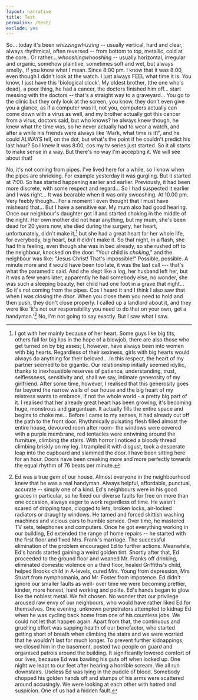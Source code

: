 ```yaml
---
layout: narrative
title: Test
permalink: /test/
exclude: yes
---
```


So... today it's been <span class="popup" onclick="popup('whizzing')">*whizzing*<span class="popuptext" id="whizzing">*whizzing* -- usually vertical, hard and clear, always rhythmical, often reversed -- from bottom to top, metallic, cold at the core.</span></span>. Or rather... <span class="popup" onclick="popup('whooshing')">*whooshing*<span class="popuptext" id="whooshing">*whooshing* -- usually horizontal, irregular and organic, somehow plaintive, sometimes soft and wet, but always smelly.</span></span>, if you know what I mean. Since 8:00 pm. I know that it was 8:00, even though I didn't look at the watch. I just always FEEL what time it is. You know, I just have this 'biological clock'. My oldest brother, (the one who's dead), a poor thing, he had a cancer, the doctors finished him off... start messing with the doctors -- that's a straight way to a graveyard... You go to the clinic but they only look at the screen, you know, they don't even give you a glance, as if a computer was ill, not you, computers actually can come down with a virus as well, and my brother actually got this cancer from a virus, doctors said, but who knows? he always knew though, he knew what the time was, so he never actually had to wear a watch, and after a while his friends were always like 'Mark, what time is it?', and he could ALWAYS tell, on the dot, but what's the point if he couldn't predict his last hour? So I knew it was 8:00, cos my tv series just started. So it all starts to make sense in a way. But there's no way I'm accepting it. We will see about that!

No, it's not coming from pipes. I've lived here for a while, so I know when the pipes are shrieking. For example yesterday it was gurgling. But it started at 7:00. So has started happening earlier and earlier. Previously, it had been more discrete, with some respect and regard... So I had suspected it earlier and I was right... It was bearable when it was only swooshing. At 10.00 pm. Very feebly though... For a moment I even thought that I must have misheard that... But I have a sensitive ear. My mum also had good hearing. Once our neighbour's daughter got ill and started choking in the middle of the night. Her own mother did not hear anything, but my mum, she's been dead for 20 years now, she died during the surgery, her heart, unfortunately, didn't make it,[^a] but she had a great heart for her whole life, for everybody, big heart, but it didn't make it. So that night, in a flash, she had this feeling, even though she was in bed already, so she rushed off to the neighbour, knocked on the door: "Your child is <span class="popup" onclick="popalert('Oh, the rules are pretty simple: you press all the buttons on the entryphone.\nHold your breath and imagine them trudging through the corridor.\nThey usually make it about the same time.\nWait for the melodic choir of: “Hello?”, “Yes?”, “Who is it?”.\nThen you slam the door, shout ugly words and run away.')">*choking*</span>," and the neighbour was like: "Jesus Christ! That's impossible!" Possible, possible. A minute more and it would have been too late, it was the last call --- that's what the paramedic said. And she slept like a log, her husband left her, but it was a few years later, apparently he had somebody else, no wonder, she was such a sleeping beauty, her child had one foot in a grave that night... So it's not coming from the pipes. Cos I heard it and I think I also saw that when I was closing the <span class="popup" onclick="popalert('beans are white and warm,\nthey smell sour like a finger taken out from an ear,\nthey are not completely round...\nthey don’t fit inside your mouth, cos they’re too small...\nbut you can put there many of them...\nthey fit in your nose...\nyou can put them in and take them out, in and out... in and out...\nsometimes they fall out...\nand you need to stick them deep inside...\nthey don’t fall out then...\nit’s quiet and tight in the nose...\nbut you can’t take them out...')">*door*</span>. When you close them you need to hold and then push, they don't close properly. I called up a landlord about it, and they were like 'it's not our responsibility you need to do that on your own, get a handyman.'[^b] No, I'm not going to say exactly. But I saw what I saw.

<script>
// When the user clicks on div, open the popup
function popup(id) {
    var popup = document.getElementById(id);
    popup.classList.toggle("show");
    //window.alert("sometext");
}
function popalert(txt) {
	window.alert(txt);
}
</script>

[^a]: I got with her mainly because of her heart. Some guys like big tits, others fall for big lips in the hope of a blowjob, there are also those who get turned on by big asses; I, however, have always been into women with big hearts. Regardless of their sexiness, girls with big hearts would always do anything for their beloved... In this respect, the heart of my partner seemed to be gigantic. Our relationship initially seemed idyllic, thanks to inexhaustible reserves of patience, understanding, trust, selflessness, sensitivity and, shall we say, intimate generosity of my girlfriend. After some time, however, I realised that this generosity goes far beyond the narrow walls of our house and the big heart of my mistress wants to embrace, if not the whole world - a pretty big part of it. I realised that her already great heart has been growing, it's becoming huge, monstrous and gargantuan. It actually fills the entire space and begins to choke me... Before I came to my senses, it had already cut off the path to the front door. Rhythmically pulsating flesh filled almost the entire house, devoured room after room- the windows were covered with a purple membrane, red tentacles were entwining around the furniture, climbing the stairs. With horror I noticed a bloody thread climbing briskly on my leg. I trampled it with disgust, took a desperate leap into the cupboard and slammed the door. I have been sitting here for an hour. Doors have been creaking more and more perfectly towards the equal rhythm of 76 beats per minute.

[^b]: Ed was a true gem of our house. Almost everyone in the neighbourhood knew that he was a real handyman. Always helpful, affordable, punctual, accurate -- simply one of a kind. Ed's neighbours were in his good graces in particular, so he fixed our diverse faults for free on more than one occasion, always eager to work regardless of time. He wasn't scared of dripping taps, clogged toilets, broken locks, air-locked radiators or draughty windows. He tamed and forced skittish washing machines and vicious cars to humble service. Over time, he mastered TV sets, telephones and computers. Once he got everything working in our building, Ed extended the range of home repairs -- he started with the first floor and fixed Mrs. Frank's marriage. The successful elimination of the problem encouraged Ed to further actions. Meanwhile, Ed's hands started gaining a weird golden tint. Shortly after that, Ed proceeded to the ground floor and weaned Mr. Franks off drinking, eliminated domestic violence on a third floor, healed Griffiths's child, helped Brooks child in A-levels, cured Mrs. Young from depression, Mrs Stuart from nymphomania, and Mr. Foster from impotence. Ed didn't ignore our smaller faults as well- over time we were becoming prettier, kinder, more honest, hard working and polite. Ed's hands began to glow like the noblest metal. We felt chosen. No wonder that our privilege aroused raw envy of our neighbours, who would have rather liked Ed for themselves. One evening, unknown perpetrators attempted to kidnap Ed when he was cycling back home from one of his countless jobs. We could not let that happen again. Apart from that, the continuous and gruelling effort was sapping health of our benefactor, who started getting short of breath when climbing the stairs and we were worried that he wouldn't last for much longer. To prevent further kidnappings, we closed him in the basement, posted two people on guard and organised patrols around the building. It significantly lowered comfort of our lives, because Ed was bawling his guts off when locked up. One night we leapt to our feet after hearing a horrible scream. We all run downstairs. Useless Ed was lying in the puddle of blood. Somebody chopped his golden hands off and stumps of his arms were scattered around accusingly. We were looking at each other with hatred and suspicion. One of us had a hidden fault.
